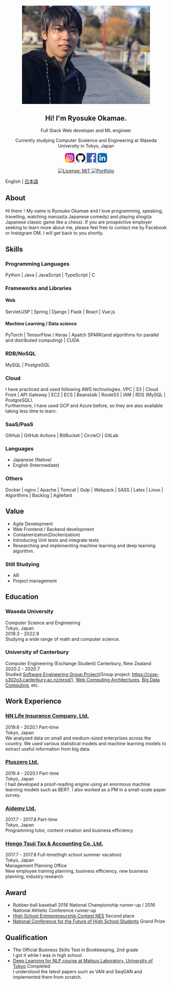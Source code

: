 <p align="center">
  <img width="400" src="public/image/profile.jpg">
</p>
<H2 align="center">
  Hi! I'm Ryosuke Okamae.
</H2>
<p align="center">Full Stack Web developer and ML engineer</p>
<p align="center">Currently studying Computer Sceience and Engineering at Waseda University in Tokyo, Japan</p>

<p align="center">
  <a href="https://www.instagram.com/maeoka__/">
    <img width="30" src="public/image/instagram.png" alt="Instagram">
  </a>
  <a href="https://github.com/ryosuke4138">
    <img width="30" src="public/image/github.png" alt="GitHub">
  </a>
  <a href="https://www.facebook.com/ryosuke.okamae.1">
    <img width="30" src="public/image/facebook.png" alt="Facebook">
  </a>
  <a href="https://www.linkedin.com/in/ryosuke-okamae-041720170/">
    <img width="30" src="public/image/linkedin.png" alt="LinkedIn">
  </a>
</p>
<p align="center">
  <a href="https://opensource.org/licenses/MIT">
    <img src="https://img.shields.io/badge/License-MIT-blue.svg" alt="License: MIT">
  </a>
  <a href="https://github.com/ryosuke4138/PetitionApp">
    <img src="https://img.shields.io/badge/Hey!-Portfolio is here-ff69b4.svg" alt="Portfolio">
  </a>
</p>

English | [日本語](/README_ja.md)

## About

Hi there！My name is Ryosuke Okamae and I love programming, speaking, travelling, watching manzai(a Japanese comedy) and playing shogi(a Japanese classic game like a chess). If you are prospective employer seeking to learn more about me, please feel free to contact me by Facebook or Instagram DM. I will get back to you shortly.

## Skills

### Programming Languages

Python | Java | JavaScript | TypeScript | C

### Frameworks and Libraries

#### Web

Servlet/JSP | Spring | Django | Flask | React | Vue.js

#### Machine Learning / Data science

PyTorch | TensorFlow / Keras | Apatch SPARK(and algorithms for parallel and distributed computing) | CUDA

### RDB/NoSQL

MySQL | PostgreSQL

### Cloud

I have practiced and used following AWS technologies.
VPC | S3 | Cloud Front | API Gateway | EC2 | ECS | Beanstalk | Route53 | IAM | RDS (MySQL | PostgreSQL).  
Furthermore, I have used GCP and Azure before, so they are also available taking less time to learn.

### SaaS/PaaS

GitHub | GitHub Actions | BitBucket | CircleCI | GitLab

### Languages

- Japanese (Native)
- English (Intermediate)

### Others

Docker | nginx | Apache | Tomcat | Gulp | Webpack | SASS | Latex | Linux | Algorithms | Backlog | Agilefant

## Value

- Agile Development
- Web Frontend / Backend development
- Containerization(Dockerization)
- Introducing Unit tests and integrate tests
- Researching and implementing machine learning and deep learning algorithm.

### Still Studying

- AR
- Project management

## Education

### Waseda University

Computer Science and Engineering  
Tokyo, Japan  
2018.3 - 2022.9  
Studying a wide range of math and computer science.

### University of Canterbury

Computer Engineering (Exchange Student)
Canterbury, New Zealand  
2020.2 - 2020.7  
Studied [Software Engineering Group Project](https://www.canterbury.ac.nz/courseinfo/GetCourseDetails.aspx?course=SENG302&occurrence=20W(C)&year=2020)(Group project: https://csse-s302g3.canterbury.ac.nz/prod/), [Web Computing Architectures](https://www.canterbury.ac.nz/courseinfo/GetCourseDetails.aspx?course=SENG365&occurrence=20S1(C)&year=2020), [Big Data Computing](https://www.canterbury.ac.nz/courseinfo/GetCourseDetails.aspx?course=DATA301&occurrence=20S1(C)&year=2020), etc.

## Work Experience

### [NN Life Insurance Company, Ltd.](https://www.nnlife.co.jp)

2019.6 - 2020.1 Part-time  
Tokyo, Japan  
We analyzed data on small and medium-sized enterprises across the country. We used various statistical models and machine learning models to extract useful information from big data.

### [Pluszero Ltd.](https://plus-zero.co.jp/)

2019.4 - 2020.1 Part-time  
Tokyo, Japan  
I had developed a proof-reading engine using an enormous machine learning models such as BERT. I also worked as a PM in a small-scale paper survey.

### [Aidemy Ltd.](https://aidemy.co.jp/)

2017.7 - 2017.8 Part-time  
Tokyo, Japan  
Programming tutor, content creation and business efficiency

### [Hongo Tsuji Tax & Accounting Co.,Ltd.](https://www.ht-tax.or.jp/)

2017.7 - 2017.8 Full-time(high school summer vacation)  
Tokyo, Japan  
Management Planning Office  
New employee training planning, business efficiency, new business planning, industry research

## Award

- Rubber-ball baseball 2016 National Championship runner-up / 2016 National Athletic Conference runner-up
- [High School Entrepreneurship Contest NES](https://www.facebook.com/next.entrepreneur.summit/) Second place
- [National Conference for the Future of High School Students](https://www.facebook.com/revisionjapan/) Grand Prize

## Qualification

- The Official Business Skills Test in Bookkeeping, 2nd grade  
  I got it while I was in high school.
- [Deep Learning for NLP course at Matsuo Laboratory, University of Tokyo](https://deeplearning.jp/deep-learning-for-nlp/) Completed  
  I understood the latest papers such as VAN and SeqGAN and implemented them from scratch.
